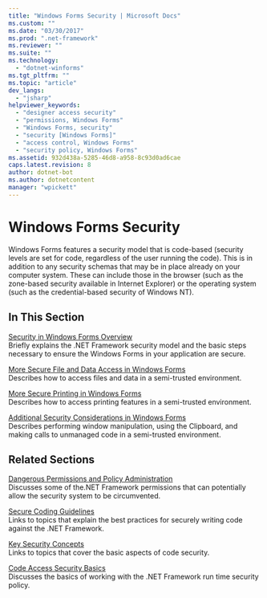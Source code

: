 ```yaml
---
title: "Windows Forms Security | Microsoft Docs"
ms.custom: ""
ms.date: "03/30/2017"
ms.prod: ".net-framework"
ms.reviewer: ""
ms.suite: ""
ms.technology: 
  - "dotnet-winforms"
ms.tgt_pltfrm: ""
ms.topic: "article"
dev_langs: 
  - "jsharp"
helpviewer_keywords: 
  - "designer access security"
  - "permissions, Windows Forms"
  - "Windows Forms, security"
  - "security [Windows Forms]"
  - "access control, Windows Forms"
  - "security policy, Windows Forms"
ms.assetid: 932d438a-5285-46d8-a958-8c93d0ad6cae
caps.latest.revision: 8
author: dotnet-bot
ms.author: dotnetcontent
manager: "wpickett"
---
```

# Windows Forms Security
Windows Forms features a security model that is code-based (security levels are set for code, regardless of the user running the code). This is in addition to any security schemas that may be in place already on your computer system. These can include those in the browser (such as the zone-based security available in Internet Explorer) or the operating system (such as the credential-based security of Windows NT).  
  
## In This Section  
 [Security in Windows Forms Overview](../../../docs/framework/winforms/security-in-windows-forms-overview.md)  
 Briefly explains the .NET Framework security model and the basic steps necessary to ensure the Windows Forms in your application are secure.  
  
 [More Secure File and Data Access in Windows Forms](../../../docs/framework/winforms/more-secure-file-and-data-access-in-windows-forms.md)  
 Describes how to access files and data in a semi-trusted environment.  
  
 [More Secure Printing in Windows Forms](../../../docs/framework/winforms/more-secure-printing-in-windows-forms.md)  
 Describes how to access printing features in a semi-trusted environment.  
  
 [Additional Security Considerations in Windows Forms](../../../docs/framework/winforms/additional-security-considerations-in-windows-forms.md)  
 Describes performing window manipulation, using the Clipboard, and making calls to unmanaged code in a semi-trusted environment.  
  
## Related Sections  
 [Dangerous Permissions and Policy Administration](../../../docs/framework/misc/dangerous-permissions-and-policy-administration.md)  
 Discusses some of the.NET Framework permissions that can potentially allow the security system to be circumvented.  
  
 [Secure Coding Guidelines](../../../docs/standard/security/secure-coding-guidelines.md)  
 Links to topics that explain the best practices for securely writing code against the .NET Framework.  
  
 [Key Security Concepts](../../../docs/standard/security/key-security-concepts.md)  
 Links to topics that cover the basic aspects of code security.  
  
 [Code Access Security Basics](../../../docs/framework/misc/code-access-security-basics.md)  
 Discusses the basics of working with the .NET Framework run time security policy.  
 